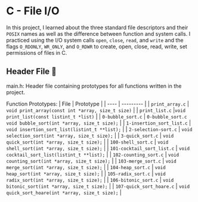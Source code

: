 # C - File I/O
In this project, I learned about the three standard file descriptors and their `POSIX` names as well as the difference between function and system calls. I practiced using the I/O system calls `open`, `close`, `read`, and `write` and the flags `O_RDONLY`, `WR_ONLY`, and `O_RDWR` to create, open, close, read, write, set permissions of files in C.

## Header File 📁
main.h: Header file containing prototypes for all functions written in the project.

Function Prototypes:
| File | Prototype |
| ---- | --------- |
| `print_array.c` | `void print_array(const int *array, size_t size)` |
| `print_list.c` |`void print_list(const listint_t *list)` |
| `0-bubble_sort.c` | `0-bubble_sort.c	void bubble_sort(int *array, size_t size);` |
| `1-insertion_sort_list.c` | `void insertion_sort_list(listint_t **list);` |
| `2-selection-sort.c` | `void selection_sort(int *array, size_t size);` |
| `3-quick_sort.c` | `void quick_sort(int *array, size_t size);` |
| `100-shell_sort.c` | `void shell_sort(int *array, size_t size);` |
| `101-cocktail_sort_list.c` | `void cocktail_sort_list(listint_t **list);` |
| `102-counting_sort.c` | `void counting_sort(int *array, size_t size);` |
| `103-merge_sort.c` | `void merge_sort(int *array, size_t size);` |
| `104-heap_sort.c` | `void heap_sort(int *array, size_t size);` |
| `105-radix_sort.c` | `void radix_sort(int *array, size_t size);` |
| `106-bitonic_sort.c` | `void bitonic_sort(int *array, size_t size);` |
| `107-quick_sort_hoare.c` | `void quick_sort_hoare(int *array, size_t size);` |
